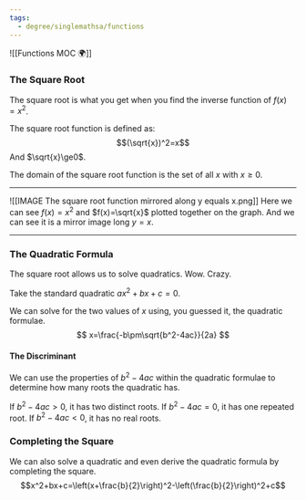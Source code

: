 ```yaml
---
tags:
  - degree/singlemathsa/functions
---
```

![[Functions MOC 🌍]]

### The Square Root

The square root is what you get when you find the inverse function of $f(x)=x^2$.

The square root function is defined as:
$$(\sqrt{x})^2=x$$
And $\sqrt{x}\ge0$.

The domain of the square root function is the set of all $x$ with $x\ge0$.

---
![[IMAGE The square root function mirrored along y equals x.png]]
Here we can see $f(x)=x^2$ and $f(x)=\sqrt{x}$ plotted together on the graph.
And we can see it is a mirror image long $y=x$.

---
### The Quadratic Formula

The square root allows us to solve quadratics.
Wow. Crazy.

Take the standard quadratic $ax^2+bx+c=0$.

We can solve for the two values of $x$ using, you guessed it, the quadratic formulae.
$$
x=\frac{-b\pm\sqrt{b^2-4ac}}{2a}
$$
#### The Discriminant
We can use the properties of $b^2-4ac$ within the quadratic formulae to determine how many roots the quadratic has.

If $b^2-4ac>0$, it has two distinct roots.
If $b^2-4ac=0$, it has one repeated root.
If $b^2-4ac<0$, it has no real roots.

### Completing the Square

We can also solve a quadratic and even derive the quadratic formula by completing the square.
$$x^2+bx+c=\left(x+\frac{b}{2}\right)^2-\left(\frac{b}{2}\right)^2+c$$
